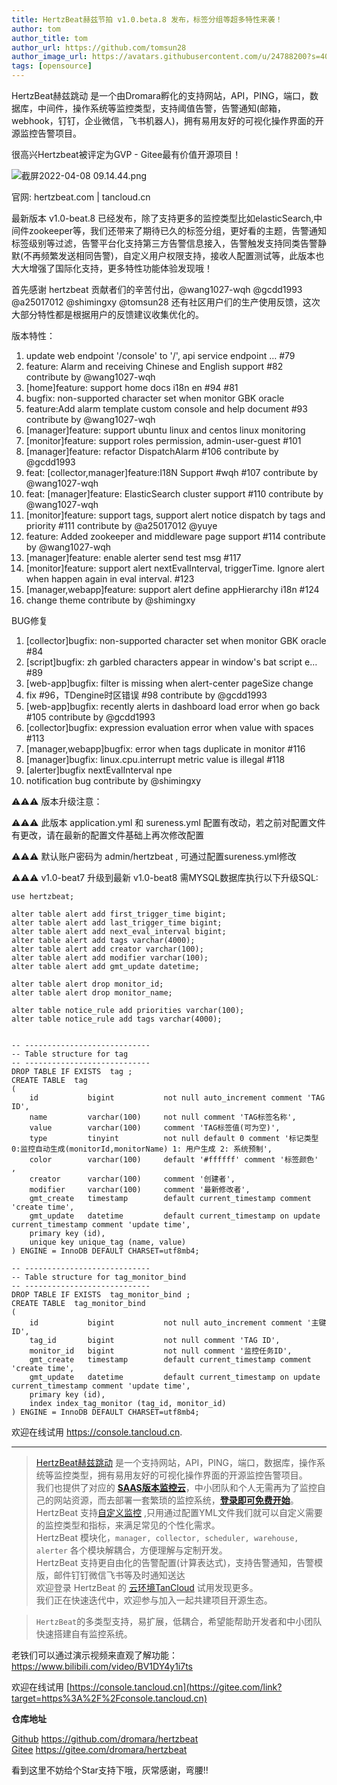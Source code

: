 ```yaml
---
title: HertzBeat赫兹节拍 v1.0.beta.8 发布，标签分组等超多特性来袭！   
author: tom  
author_title: tom   
author_url: https://github.com/tomsun28  
author_image_url: https://avatars.githubusercontent.com/u/24788200?s=400&v=4  
tags: [opensource]  
---
```



HertzBeat赫兹跳动 是一个由Dromara孵化的支持网站，API，PING，端口，数据库，中间件，操作系统等监控类型，支持阈值告警，告警通知(邮箱，webhook，钉钉，企业微信，飞书机器人)，拥有易用友好的可视化操作界面的开源监控告警项目。

很高兴Hertzbeat被评定为GVP - Gitee最有价值开源项目！

![截屏2022-04-08 09.14.44.png](https://p3-juejin.byteimg.com/tos-cn-i-k3u1fbpfcp/8899bc4e836943dba2ec9efeec4ff629~tplv-k3u1fbpfcp-watermark.image?)

官网: hertzbeat.com | tancloud.cn

最新版本 v1.0-beat.8 已经发布，除了支持更多的监控类型比如elasticSearch,中间件zookeeper等，我们还带来了期待已久的标签分组，更好看的主题，告警通知标签级别等过滤，告警平台化支持第三方告警信息接入，告警触发支持同类告警静默(不再频繁发送相同告警)，自定义用户权限支持，接收人配置测试等，此版本也大大增强了国际化支持，更多特性功能体验发现哦！

首先感谢 hertzbeat 贡献者们的辛苦付出，@wang1027-wqh @gcdd1993 @a25017012  @shimingxy @tomsun28
还有社区用户们的生产使用反馈，这次大部分特性都是根据用户的反馈建议收集优化的。

版本特性：

1. update web endpoint '/console' to '/', api service endpoint … #79 
2. feature: Alarm and receiving Chinese and English support #82 contribute by @wang1027-wqh
3. [home]feature: support home docs i18n en #94 #81
4. bugfix: non-supported character set when monitor GBK oracle
5. feature:Add alarm template custom console and help document #93 contribute by @wang1027-wqh
6. [manager]feature: support ubuntu linux and centos linux monitoring
7. [monitor]feature: support roles permission, admin-user-guest #101
8. [manager]feature: refactor DispatchAlarm #106 contribute by @gcdd1993  
9. feat: [collector,manager]feature:I18N Support #wqh #107 contribute by @wang1027-wqh
10. feat: [manager]feature: ElasticSearch cluster support #110 contribute by @wang1027-wqh
11. [monitor]feature: support tags, support alert notice dispatch by tags and priority #111 contribute by @a25017012 @yuye
12. feature: Added zookeeper and middleware page support #114 contribute by @wang1027-wqh
13. [manager]feature: enable alerter send test msg #117
14. [monitor]feature: support alert nextEvalInterval, triggerTime. Ignore alert when happen again in eval interval. #123
15. [manager,webapp]feature: support alert define appHierarchy i18n #124
16. change theme contribute by @shimingxy

BUG修复
1. [collector]bugfix: non-supported character set when monitor GBK oracle #84
2. [script]bugfix: zh garbled characters appear in window's bat script e… #89
3. [web-app]bugfix: filter is missing when alert-center pageSize change
4. fix #96，TDengine时区错误 #98 contribute by @gcdd1993 
5. [web-app]bugfix: recently alerts in dashboard load error when go back #105 contribute by @gcdd1993
6. [collector]bugfix: expression evaluation error when value with spaces #113
7. [manager,webapp]bugfix: error when tags duplicate in monitor #116
8. [manager]bugfix: linux.cpu.interrupt metric value is illegal #118
9. [alerter]bugfix nextEvalInterval npe
10. notification bug contribute by @shimingxy

⚠️⚠️⚠️ 版本升级注意： 

⚠️⚠️⚠️  此版本 application.yml 和 sureness.yml 配置有改动，若之前对配置文件有更改，请在最新的配置文件基础上再次修改配置   

⚠️⚠️⚠️ 默认账户密码为 admin/hertzbeat , 可通过配置sureness.yml修改   

⚠️⚠️⚠️ v1.0-beat7 升级到最新 v1.0-beat8 需MYSQL数据库执行以下升级SQL:  

```
use hertzbeat;

alter table alert add first_trigger_time bigint;
alter table alert add last_trigger_time bigint;
alter table alert add next_eval_interval bigint;
alter table alert add tags varchar(4000);
alter table alert add creator varchar(100);
alter table alert add modifier varchar(100);
alter table alert add gmt_update datetime;

alter table alert drop monitor_id;
alter table alert drop monitor_name;

alter table notice_rule add priorities varchar(100);
alter table notice_rule add tags varchar(4000);


-- ----------------------------
-- Table structure for tag
-- ----------------------------
DROP TABLE IF EXISTS  tag ;
CREATE TABLE  tag
(
    id           bigint           not null auto_increment comment 'TAG ID',
    name         varchar(100)     not null comment 'TAG标签名称',
    value        varchar(100)     comment 'TAG标签值(可为空)',
    type         tinyint          not null default 0 comment '标记类型 0:监控自动生成(monitorId,monitorName) 1: 用户生成 2: 系统预制',
    color        varchar(100)     default '#ffffff' comment '标签颜色' ,
    creator      varchar(100)     comment '创建者',
    modifier     varchar(100)     comment '最新修改者',
    gmt_create   timestamp        default current_timestamp comment 'create time',
    gmt_update   datetime         default current_timestamp on update current_timestamp comment 'update time',
    primary key (id),
    unique key unique_tag (name, value)
) ENGINE = InnoDB DEFAULT CHARSET=utf8mb4;

-- ----------------------------
-- Table structure for tag_monitor_bind
-- ----------------------------
DROP TABLE IF EXISTS  tag_monitor_bind ;
CREATE TABLE  tag_monitor_bind
(
    id           bigint           not null auto_increment comment '主键ID',
    tag_id       bigint           not null comment 'TAG ID',
    monitor_id   bigint           not null comment '监控任务ID',
    gmt_create   timestamp        default current_timestamp comment 'create time',
    gmt_update   datetime         default current_timestamp on update current_timestamp comment 'update time',
    primary key (id),
    index index_tag_monitor (tag_id, monitor_id)
) ENGINE = InnoDB DEFAULT CHARSET=utf8mb4;

```

欢迎在线试用 https://console.tancloud.cn.

-----------------------

> [HertzBeat赫兹跳动](https://github.com/dromara/hertzbeat) 是一个支持网站，API，PING，端口，数据库，操作系统等监控类型，拥有易用友好的可视化操作界面的开源监控告警项目。  
> 我们也提供了对应的 **[SAAS版本监控云](https://console.tancloud.cn)**，中小团队和个人无需再为了监控自己的网站资源，而去部署一套繁琐的监控系统，**[登录即可免费开始](https://console.tancloud.cn)**。     
> HertzBeat 支持[自定义监控](https://hertzbeat.com/docs/advanced/extend-point) ,只用通过配置YML文件我们就可以自定义需要的监控类型和指标，来满足常见的个性化需求。   
> HertzBeat 模块化，`manager, collector, scheduler, warehouse, alerter` 各个模块解耦合，方便理解与定制开发。       
> HertzBeat 支持更自由化的告警配置(计算表达式)，支持告警通知，告警模版，邮件钉钉微信飞书等及时通知送达          
> 欢迎登录 HertzBeat 的 [云环境TanCloud](https://console.tancloud.cn) 试用发现更多。          
> 我们正在快速迭代中，欢迎参与加入一起共建项目开源生态。

> `HertzBeat`的多类型支持，易扩展，低耦合，希望能帮助开发者和中小团队快速搭建自有监控系统。

老铁们可以通过演示视频来直观了解功能： https://www.bilibili.com/video/BV1DY4y1i7ts

欢迎在线试用 [https://console.tancloud.cn](https://gitee.com/link?target=https%3A%2F%2Fconsole.tancloud.cn)

**仓库地址**

[Github](https://github.com/dromara/hertzbeat) https://github.com/dromara/hertzbeat      
[Gitee](https://gitee.com/dromara/hertzbeat) https://gitee.com/dromara/hertzbeat

看到这里不妨给个Star支持下哦，灰常感谢，弯腰!!
